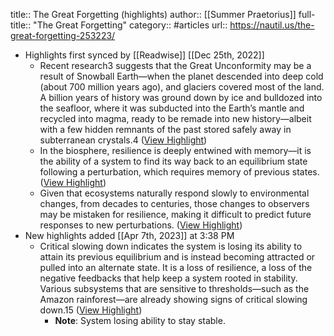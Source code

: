 title:: The Great Forgetting (highlights)
author:: [[Summer Praetorius]]
full-title:: "The Great Forgetting"
category:: #articles
url:: https://nautil.us/the-great-forgetting-253223/

- Highlights first synced by [[Readwise]] [[Dec 25th, 2022]]
	- Recent research3 suggests that the Great Unconformity may be a result of Snowball Earth—when the planet descended into deep cold (about 700 million years ago), and glaciers covered most of the land. A billion years of history was ground down by ice and bulldozed into the seafloor, where it was subducted into the Earth’s mantle and recycled into magma, ready to be remade into new history—albeit with a few hidden remnants of the past stored safely away in subterranean crystals.4 ([View Highlight](https://read.readwise.io/read/01gn3b1kq6h81kdt7pdwdng1re))
	- In the biosphere, resilience is deeply entwined with memory—it is the ability of a system to find its way back to an equilibrium state following a perturbation, which requires memory of previous states. ([View Highlight](https://read.readwise.io/read/01gn3b2f9q8e5kaa67x4tspqvz))
	- Given that ecosystems naturally respond slowly to environmental changes, from decades to centuries, those changes to observers may be mistaken for resilience, making it difficult to predict future responses to new perturbations. ([View Highlight](https://read.readwise.io/read/01gn3b37ekwckpb8p6b91g4xd8))
- New highlights added [[Apr 7th, 2023]] at 3:38 PM
	- Critical slowing down indicates the system is losing its ability to attain its previous equilibrium and is instead becoming attracted or pulled into an alternate state. It is a loss of resilience, a loss of the negative feedbacks that help keep a system rooted in stability. Various subsystems that are sensitive to thresholds—such as the Amazon rainforest—are already showing signs of critical slowing down.15 ([View Highlight](https://read.readwise.io/read/01gx22zvk59t1eaq6qan1vev7j))
		- **Note**: System losing ability to stay stable.